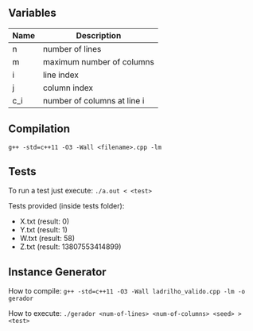 ## Variables

Name | Description
---- | -----------
n    | number of lines
m    | maximum number of columns
i    | line index
j    | column index
c_i  | number of columns at line i 

## Compilation

`g++ -std=c++11 -O3 -Wall <filename>.cpp -lm`

## Tests

To run a test just execute: `./a.out < <test>`

Tests provided (inside tests folder):
- X.txt (result: 0)
- Y.txt (result: 1)
- W.txt (result: 58)
- Z.txt (result: 13807553414899)

## Instance Generator

How to compile:
`g++ -std=c++11 -O3 -Wall ladrilho_valido.cpp -lm -o gerador`

How to execute:
`./gerador <num-of-lines> <num-of-columns> <seed> > <test>`